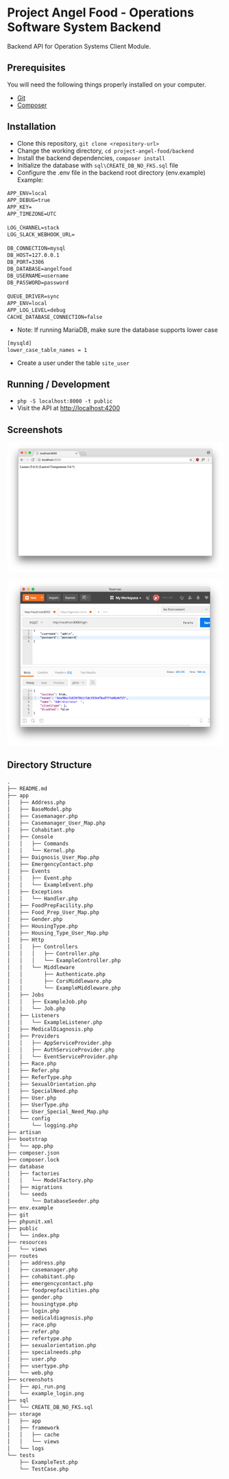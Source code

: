 <!-- <textarea rows="70" style="width:98%;border:solid 1px #e6e6e6; background-color: white;-webkit-border-radius: 5px;-moz-border-radius: 5px;border-radius: 5px;" disabled="true"> -->

# Project Angel Food - Operations Software System Backend

Backend API for Operation Systems Client Module.

## Prerequisites

You will need the following things properly installed on your computer.

* [Git](https://git-scm.com/)
* [Composer](https://getcomposer.org/download/)

## Installation

* Clone this repository, `git clone <repository-url>`
* Change the working directory, `cd project-angel-food/backend`
* Install the backend dependencies, `composer install`
* Initialize the database with `sql\CREATE_DB_NO_FKS.sql` file
* Configure the .env file in the backend root directory (env.example)
Example:
```
APP_ENV=local
APP_DEBUG=true
APP_KEY=
APP_TIMEZONE=UTC

LOG_CHANNEL=stack
LOG_SLACK_WEBHOOK_URL=

DB_CONNECTION=mysql
DB_HOST=127.0.0.1
DB_PORT=3306
DB_DATABASE=angelfood
DB_USERNAME=username
DB_PASSWORD=password

QUEUE_DRIVER=sync
APP_ENV=local
APP_LOG_LEVEL=debug
CACHE_DATABASE_CONNECTION=false
```
* Note: If running MariaDB, make sure the database supports lower case
```
[mysqld]
lower_case_table_names = 1
```

* Create a user under the table `site_user`

## Running / Development

* `php -S localhost:8000 -t public`
* Visit the API at [http://localhost:4200](http://localhost:8000)


## Screenshots

![angel-food-demo-api-load](/backend/screenshots/api_run.png?raw=true "Backend Loaded")

![angel-food-demo-api-login](/backend/screenshots/example_login.png?raw=true "Example login")

## Directory Structure
```
.
├── README.md
├── app
│   ├── Address.php
│   ├── BaseModel.php
│   ├── Casemanager.php
│   ├── Casemanager_User_Map.php
│   ├── Cohabitant.php
│   ├── Console
│   │   ├── Commands
│   │   └── Kernel.php
│   ├── Daignosis_User_Map.php
│   ├── EmergencyContact.php
│   ├── Events
│   │   ├── Event.php
│   │   └── ExampleEvent.php
│   ├── Exceptions
│   │   └── Handler.php
│   ├── FoodPrepFacility.php
│   ├── Food_Prep_User_Map.php
│   ├── Gender.php
│   ├── HousingType.php
│   ├── Housing_Type_User_Map.php
│   ├── Http
│   │   ├── Controllers
│   │   │   ├── Controller.php
│   │   │   └── ExampleController.php
│   │   └── Middleware
│   │       ├── Authenticate.php
│   │       ├── CorsMiddleware.php
│   │       └── ExampleMiddleware.php
│   ├── Jobs
│   │   ├── ExampleJob.php
│   │   └── Job.php
│   ├── Listeners
│   │   └── ExampleListener.php
│   ├── MedicalDiagnosis.php
│   ├── Providers
│   │   ├── AppServiceProvider.php
│   │   ├── AuthServiceProvider.php
│   │   └── EventServiceProvider.php
│   ├── Race.php
│   ├── Refer.php
│   ├── ReferType.php
│   ├── SexualOrientation.php
│   ├── SpecialNeed.php
│   ├── User.php
│   ├── UserType.php
│   ├── User_Special_Need_Map.php
│   └── config
│       └── logging.php
├── artisan
├── bootstrap
│   └── app.php
├── composer.json
├── composer.lock
├── database
│   ├── factories
│   │   └── ModelFactory.php
│   ├── migrations
│   └── seeds
│       └── DatabaseSeeder.php
├── env.example
├── git
├── phpunit.xml
├── public
│   └── index.php
├── resources
│   └── views
├── routes
│   ├── address.php
│   ├── casemanager.php
│   ├── cohabitant.php
│   ├── emergencycontact.php
│   ├── foodprepfacilities.php
│   ├── gender.php
│   ├── housingtype.php
│   ├── login.php
│   ├── medicaldiagnosis.php
│   ├── race.php
│   ├── refer.php
│   ├── refertype.php
│   ├── sexualorientation.php
│   ├── specialneeds.php
│   ├── user.php
│   ├── usertype.php
│   └── web.php
├── screenshots
│   ├── api_run.png
│   └── example_login.png
├── sql
│   └── CREATE_DB_NO_FKS.sql
├── storage
│   ├── app
│   ├── framework
│   │   ├── cache
│   │   └── views
│   └── logs
└── tests
    ├── ExampleTest.php
    └── TestCase.php
```